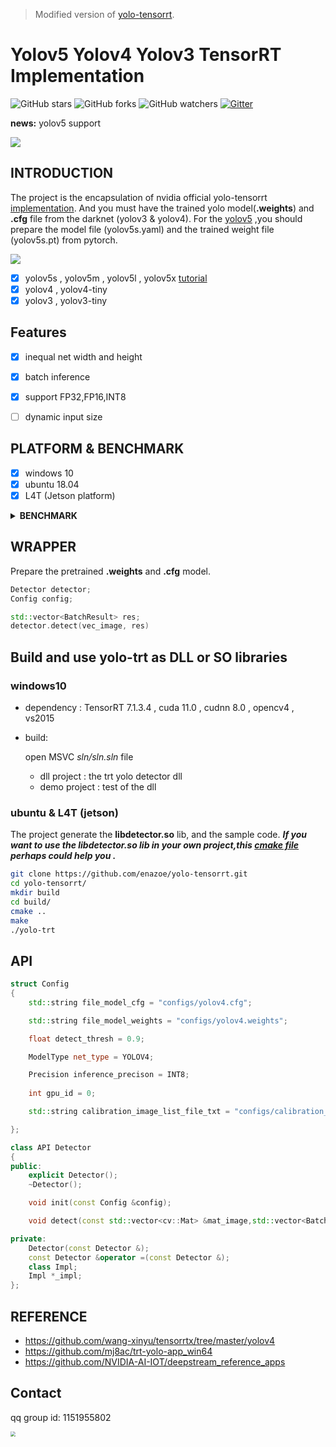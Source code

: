 > Modified version of [yolo-tensorrt](https://github.com/enazoe/yolo-tensorrt).

# Yolov5 Yolov4 Yolov3 TensorRT Implementation

![GitHub stars](https://img.shields.io/github/stars/enazoe/yolo-tensorrt) ![GitHub forks](https://img.shields.io/github/forks/enazoe/yolo-tensorrt)  ![GitHub watchers](https://img.shields.io/github/watchers/enazoe/yolo-tensorrt)  [![Gitter](https://badges.gitter.im/yolo-tensorrt/community.svg)](https://gitter.im/yolo-tensorrt/community?utm_source=badge&utm_medium=badge&utm_campaign=pr-badge)

__news:__ yolov5 support

![](./configs/result.jpg)
## INTRODUCTION

The project is the encapsulation  of nvidia official yolo-tensorrt [implementation](https://github.com/NVIDIA-AI-IOT/deepstream_reference_apps). And you must have the trained yolo model(__.weights__) and __.cfg__ file from the darknet (yolov3 & yolov4). For the [yolov5](https://github.com/ultralytics/yolov5) ,you should prepare the model file (yolov5s.yaml) and the trained weight file (yolov5s.pt) from pytorch.

![](./configs/yolo-trt.png)

- [x] yolov5s , yolov5m , yolov5l , yolov5x [tutorial](yolov5_tutorial.md)
- [x] yolov4 , yolov4-tiny
- [x] yolov3 , yolov3-tiny

## Features

- [x] inequal net width and height
- [x] batch inference
- [x] support FP32,FP16,INT8
- [ ] dynamic input size


## PLATFORM & BENCHMARK

- [x] windows 10
- [x] ubuntu 18.04
- [x] L4T (Jetson platform)

<details><summary><b>BENCHMARK</b></summary>

#### x86 (inference time)


|  model  |  size   |  gpu   | fp32 | fp16 | INT8 |
| :-----: | :-----: | :----: | :--: | :--: | :--: |
| yolov5s | 640x640 | 1080ti | 8ms  |  /   | 7ms  |
| yolov5m | 640x640 | 1080ti | 13ms |  /   | 11ms |
| yolov5l | 640x640 | 1080ti | 20ms |  /   | 15ms |
| yolov5x | 640x640 | 1080ti | 30ms |  /   | 23ms |
#### Jetson NX with Jetpack4.4.1 (inference / detect time)

|      model      |      size      |  gpu   | fp32 | fp16 | INT8 |
| :-------------: | :----: | :--: | :--: | :--: | :--: |
| yolov3 | 416x416 | nx | 105ms/120ms |  30ms/48ms  | 20ms/35ms |
| yolov3-tiny | 416x416 | nx | 14ms/23ms  |  8ms/15ms   | 12ms/19ms  |
| yolov4-tiny | 416x416 | nx | 13ms/23ms  |  7ms/16ms   | 7ms/15ms  |
| yolov4 | 416x416 | nx | 111ms/125ms  |  55ms/65ms  | 47ms/57ms  |
| yolov5s | 416x416 | nx | 47ms/88ms |  33ms/74ms   | 28ms/64ms |
|   yolov5m   | 416x416 | nx | 110ms/145ms |  63ms/101ms   | 49ms/91ms |
| yolov5l | 416x416 | nx | 205ms/242ms |  95ms/123ms   | 76ms/118ms |
| yolov5x | 416x416 | nx | 351ms/405ms |  151ms/183ms   | 114ms/149ms |


### ubuntu 
|      model      |      size      |  gpu   | fp32 | fp16 | INT8 |
| :-------------: | :----: | :--: | :--: | :--: | :--: |
| yolov4 | 416x416 | titanv | 11ms/17ms  |  8ms/15ms  | 7ms/14ms  |
| yolov5s | 416x416 | titanv | 7ms/22ms |  5ms/20ms   | 5ms/18ms |
|   yolov5m   | 416x416 | titanv | 9ms/23ms |  8ms/22ms   | 7ms/21ms |
| yolov5l | 416x416 | titanv | 17ms/28ms |  11ms/23ms   | 11ms/24ms |
| yolov5x | 416x416 | titanv | 25ms/40ms |  15ms/27ms   | 15ms/27ms |
</details>

## WRAPPER

Prepare the pretrained __.weights__ and __.cfg__ model. 

```c++
Detector detector;
Config config;

std::vector<BatchResult> res;
detector.detect(vec_image, res)
```

## Build and use yolo-trt as DLL or SO libraries


### windows10

- dependency : TensorRT 7.1.3.4  , cuda 11.0 , cudnn 8.0  , opencv4 , vs2015
- build:
  
    open MSVC _sln/sln.sln_ file 
    - dll project : the trt yolo detector dll
    - demo project : test of the dll

### ubuntu & L4T (jetson)

The project generate the __libdetector.so__ lib, and the sample code.
**_If you want to use the libdetector.so lib in your own project,this [cmake file](https://github.com/enazoe/yolo-tensorrt/blob/master/scripts/CMakeLists.txt) perhaps could help you ._**


```bash
git clone https://github.com/enazoe/yolo-tensorrt.git
cd yolo-tensorrt/
mkdir build
cd build/
cmake ..
make
./yolo-trt
```
## API

```c++
struct Config
{
	std::string file_model_cfg = "configs/yolov4.cfg";

	std::string file_model_weights = "configs/yolov4.weights";

	float detect_thresh = 0.9;

	ModelType net_type = YOLOV4;

	Precision inference_precison = INT8;
	
	int gpu_id = 0;

	std::string calibration_image_list_file_txt = "configs/calibration_images.txt";

};

class API Detector
{
public:
	explicit Detector();
	~Detector();

	void init(const Config &config);

	void detect(const std::vector<cv::Mat> &mat_image,std::vector<BatchResult> &vec_batch_result);

private:
	Detector(const Detector &);
	const Detector &operator =(const Detector &);
	class Impl;
	Impl *_impl;
};
```

## REFERENCE

- https://github.com/wang-xinyu/tensorrtx/tree/master/yolov4
- https://github.com/mj8ac/trt-yolo-app_win64
- https://github.com/NVIDIA-AI-IOT/deepstream_reference_apps

## Contact

qq group id: 1151955802

<img src="./configs/qq_group.png" style="zoom:50%;" />
